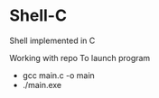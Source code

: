 # Shell-C
Shell implemented in C

Working with repo
To launch program
- gcc main.c -o main
- ./main.exe